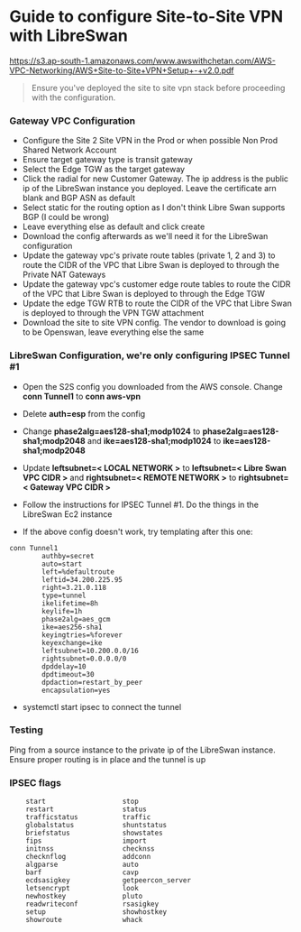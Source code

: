 # Guide to configure Site-to-Site VPN with LibreSwan
https://s3.ap-south-1.amazonaws.com/www.awswithchetan.com/AWS-VPC-Networking/AWS+Site-to-Site+VPN+Setup+-+v2.0.pdf

> Ensure you've deployed the site to site vpn stack before proceeding with the configuration.

### Gateway VPC Configuration

- Configure the Site 2 Site VPN in the Prod or when possible Non Prod Shared Network Account
- Ensure target gateway type is transit gateway
- Select the Edge TGW as the target gateway
- Click the radial for new Customer Gateway. The ip address is the public ip of the LibreSwan instance you deployed. Leave the certificate arn blank and BGP ASN as default
- Select static for the routing option as I don't think Libre Swan supports BGP (I could be wrong)
- Leave everything else as default and click create
- Download the config afterwards as we'll need it for the LibreSwan configuration
- Update the gateway vpc's private route tables (private 1, 2 and 3) to route the CIDR of the VPC that Libre Swan is deployed to through the Private NAT Gateways
- Update the gateway vpc's customer edge route tables to route the CIDR of the VPC that Libre Swan is deployed to through the Edge TGW
- Update the edge TGW RTB to route the CIDR of the VPC that Libre Swan is deployed to through the VPN TGW attachment
- Download the site to site VPN config. The vendor to download is going to be Openswan, leave everything else the same

### LibreSwan Configuration, we're only configuring IPSEC Tunnel #1

- Open the S2S config you downloaded from the AWS console. Change **conn Tunnel1** to **conn aws-vpn**
- Delete **auth=esp** from the config
- Change **phase2alg=aes128-sha1;modp1024** to **phase2alg=aes128-sha1;modp2048** and **ike=aes128-sha1;modp1024** to **ike=aes128-sha1;modp2048**
- Update **leftsubnet=< LOCAL NETWORK >** to **leftsubnet=< Libre Swan VPC CIDR >** and **rightsubnet=< REMOTE NETWORK >** to **rightsubnet=< Gateway VPC CIDR >**
- Follow the instructions for IPSEC Tunnel #1. Do the things in the LibreSwan Ec2 instance

- If the above config doesn't work, try templating after this one:
  
```
conn Tunnel1
        authby=secret
        auto=start
        left=%defaultroute
        leftid=34.200.225.95
        right=3.21.0.118
        type=tunnel
        ikelifetime=8h
        keylife=1h
        phase2alg=aes_gcm
        ike=aes256-sha1
        keyingtries=%forever
        keyexchange=ike
        leftsubnet=10.200.0.0/16
        rightsubnet=0.0.0.0/0
        dpddelay=10
        dpdtimeout=30
        dpdaction=restart_by_peer
        encapsulation=yes
```

- systemctl start ipsec to connect the tunnel

### Testing
Ping from a source instance to the private ip of the LibreSwan instance. Ensure proper routing is in place and the tunnel is up

### IPSEC flags
        start                   stop
        restart                 status
        trafficstatus           traffic
        globalstatus            shuntstatus
        briefstatus             showstates
        fips                    import
        initnss                 checknss
        checknflog              addconn
        algparse                auto
        barf                    cavp
        ecdsasigkey             getpeercon_server
        letsencrypt             look
        newhostkey              pluto
        readwriteconf           rsasigkey
        setup                   showhostkey
        showroute               whack
